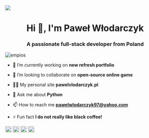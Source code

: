 <img src="https://i.imgur.com/KQofGfN.png"/>

<h1 align="center">Hi 👋, I'm Paweł Włodarczyk</h1>
<h3 align="center">A passionate full-stack developer from Poland</h3>
<p align="left"> <img src="https://komarev.com/ghpvc/?username=empios" alt="empios" /> </p>

- 🔭 I’m currently working on **new refresh portfolio**

- 👯 I’m looking to collaborate on **open-source online game**

- 👨‍💻 My personal site <b>pawelvlodarczyk.pl</b>

- 💬 Ask me about **Python**

- 📫 How to reach me **pawelwlodarczyk97@yahoo.com**

- ⚡ Fun fact **I do not really like black coffee!**

<a href="https://dev.to/empios" target="blank"><img align="center" src="https://cdn.jsdelivr.net/npm/simple-icons@3.0.1/icons/dev-dot-to.svg" alt="empios" height="20" width="20" /></a>
<a href="https://www.linkedin.com/in/pawe%c5%82-w%c5%82odarczyk-22ab99185/" target="blank"><img align="center" src="https://cdn.jsdelivr.net/npm/simple-icons@3.0.1/icons/linkedin.svg" alt="https://www.linkedin.com/in/pawe%c5%82-w%c5%82odarczyk-22ab99185/" height="20" width="20" /></a>
<a href="https://codesandbox.com/empios" target="blank"><img align="center" src="https://cdn.jsdelivr.net/npm/simple-icons@3.0.1/icons/codesandbox.svg" alt="empios" height="20" width="20" /></a>
<a href="https://instagram.com/pawelvlodarczyk" target="blank"><img align="center" src="https://cdn.jsdelivr.net/npm/simple-icons@3.0.1/icons/instagram.svg" alt="pawelvlodarczyk" height="20" width="20" /></a>
</p>
